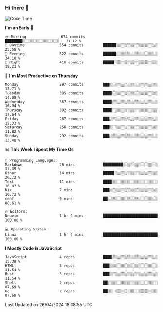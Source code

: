 ### Hi there 👋
<!--START_SECTION:waka-->
![Code Time](http://img.shields.io/badge/Code%20Time-306%20hrs%2055%20mins-blue)

**I'm an Early 🐤** 

```text
🌞 Morning                674 commits         ████████░░░░░░░░░░░░░░░░░   31.12 % 
🌆 Daytime                554 commits         ██████░░░░░░░░░░░░░░░░░░░   25.58 % 
🌃 Evening                522 commits         ██████░░░░░░░░░░░░░░░░░░░   24.10 % 
🌙 Night                  416 commits         █████░░░░░░░░░░░░░░░░░░░░   19.21 % 
```
📅 **I'm Most Productive on Thursday** 

```text
Monday                   297 commits         ███░░░░░░░░░░░░░░░░░░░░░░   13.71 % 
Tuesday                  305 commits         ████░░░░░░░░░░░░░░░░░░░░░   14.08 % 
Wednesday                367 commits         ████░░░░░░░░░░░░░░░░░░░░░   16.94 % 
Thursday                 382 commits         ████░░░░░░░░░░░░░░░░░░░░░   17.64 % 
Friday                   267 commits         ███░░░░░░░░░░░░░░░░░░░░░░   12.33 % 
Saturday                 256 commits         ███░░░░░░░░░░░░░░░░░░░░░░   11.82 % 
Sunday                   292 commits         ███░░░░░░░░░░░░░░░░░░░░░░   13.48 % 
```


📊 **This Week I Spent My Time On** 

```text
💬 Programming Languages: 
Markdown                 26 mins             █████████░░░░░░░░░░░░░░░░   37.39 % 
Other                    14 mins             █████░░░░░░░░░░░░░░░░░░░░   20.72 % 
Text                     11 mins             ████░░░░░░░░░░░░░░░░░░░░░   16.87 % 
Nix                      7 mins              ███░░░░░░░░░░░░░░░░░░░░░░   10.72 % 
conf                     6 mins              ██░░░░░░░░░░░░░░░░░░░░░░░   08.61 % 

🔥 Editors: 
Neovim                   1 hr 9 mins         █████████████████████████   100.00 % 

💻 Operating System: 
Linux                    1 hr 9 mins         █████████████████████████   100.00 % 
```

**I Mostly Code in JavaScript** 

```text
JavaScript               4 repos             ████░░░░░░░░░░░░░░░░░░░░░   15.38 % 
HTML                     3 repos             ███░░░░░░░░░░░░░░░░░░░░░░   11.54 % 
Rust                     3 repos             ███░░░░░░░░░░░░░░░░░░░░░░   11.54 % 
Shell                    2 repos             ██░░░░░░░░░░░░░░░░░░░░░░░   07.69 % 
Go                       2 repos             ██░░░░░░░░░░░░░░░░░░░░░░░   07.69 % 
```




 Last Updated on 26/04/2024 18:38:55 UTC
<!--END_SECTION:waka-->

<!--
**YoganshSharma/YoganshSharma** is a ✨ _special_ ✨ repository because its `README.md` (this file) appears on your GitHub profile.

Here are some ideas to get you started:

- 🔭 I’m currently working on ...
- 🌱 I’m currently learning ...
- 👯 I’m looking to collaborate on ...
- 🤔 I’m looking for help with ...
- 💬 Ask me about ...
- 📫 How to reach me: ...
- 😄 Pronouns: ...
- ⚡ Fun fact: ...
-->
